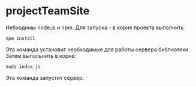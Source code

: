# projectTeamSite
Небходимы node.js и npm.
Для запуска - в корне проекта выполнить 
```
npm install
```
Эта команда установит необходимые для работы сервера библиотеки. Затем выпольнить в корне:
```
node index.js
```
Эта команда запустит сервер.
~~~ и вас пошлёт нахер база данных, из-за ограничений по ip адресам, но мне лень что-то менять ~~~
